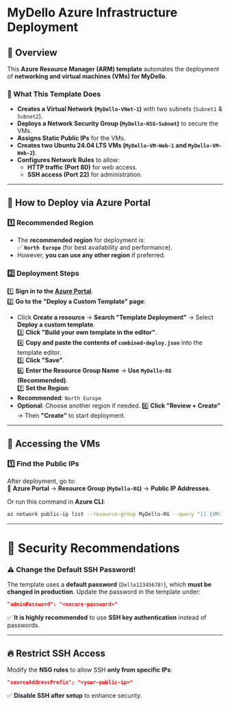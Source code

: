 # MyDello Azure Infrastructure Deployment

## 📌 Overview
This **Azure Resource Manager (ARM) template** automates the deployment of **networking and virtual machines (VMs) for MyDello**.

### **🔹 What This Template Does**
- **Creates a Virtual Network (`MyDello-VNet-1`)** with two subnets (`Subnet1` & `Subnet2`).
- **Deploys a Network Security Group (`MyDello-NSG-Subnet`)** to secure the VMs.
- **Assigns Static Public IPs** for the VMs.
- **Creates two Ubuntu 24.04 LTS VMs (`MyDello-VM-Web-1` and `MyDello-VM-Web-2`)**.
- **Configures Network Rules** to allow:
  - **HTTP traffic (Port 80)** for web access.
  - **SSH access (Port 22)** for administration.

---

## 🚀 **How to Deploy via Azure Portal**
### **1️⃣ Recommended Region**
- The **recommended region** for deployment is:  
  ✅ **`North Europe`** (for best availability and performance).  
- However, **you can use any other region** if preferred.

### **2️⃣ Deployment Steps**
1️⃣ **Sign in to the [Azure Portal](https://portal.azure.com/)**.  
2️⃣ **Go to the "Deploy a Custom Template" page**:  
   - Click **Create a resource** → **Search "Template Deployment"** → Select **Deploy a custom template**.  
3️⃣ **Click "Build your own template in the editor"**.  
4️⃣ **Copy and paste the contents of `combined-deploy.json`** into the template editor.  
5️⃣ **Click "Save"**.  
6️⃣ **Enter the Resource Group Name** → **Use `MyDello-RG` (Recommended)**.  
7️⃣ **Set the Region**:
   - **Recommended**: `North Europe`
   - **Optional**: Choose another region if needed.
8️⃣ **Click "Review + Create"** → Then **"Create"** to start deployment.

---

## 🔗 **Accessing the VMs**
### **1️⃣ Find the Public IPs**
After deployment, go to:  
📍 **Azure Portal** → **Resource Group (`MyDello-RG`)** → **Public IP Addresses**.  

Or run this command in **Azure CLI**:
```sh
az network public-ip list --resource-group MyDello-RG --query "[].{VM: name, PublicIP: ipAddress}" --output table
```
---

# 🔐 **Security Recommendations**
### ⚠️ **Change the Default SSH Password!**
The template uses a **default password** (`Dello12345678!`), which **must be changed in production**.
Update the password in the template under:
```json
"adminPassword": "<secure-password>"
```
✅ **It is highly recommended** to use **SSH key authentication** instead of passwords.

---

## 🔥 Restrict SSH Access
Modify the **NSG rules** to allow SSH **only from specific IPs**:

```json
"sourceAddressPrefix": "<your-public-ip>"
```
✅ **Disable SSH after setup** to enhance security.
